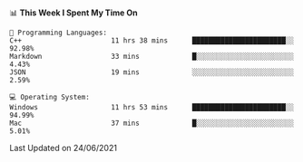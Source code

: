 
<!--START_SECTION:waka-->
📊 **This Week I Spent My Time On** 

```text
💬 Programming Languages: 
C++                      11 hrs 38 mins      ███████████████████████░░   92.98% 
Markdown                 33 mins             █░░░░░░░░░░░░░░░░░░░░░░░░   4.43% 
JSON                     19 mins             ░░░░░░░░░░░░░░░░░░░░░░░░░   2.59%

💻 Operating System: 
Windows                  11 hrs 53 mins      ███████████████████████░░   94.99% 
Mac                      37 mins             █░░░░░░░░░░░░░░░░░░░░░░░░   5.01%

```


 Last Updated on 24/06/2021
<!--END_SECTION:waka-->
